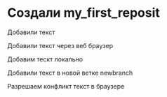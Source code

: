 ﻿# Создали my_first_reposit

Добавили текст

Добавили текст через веб браузер

Добавим тескт локально

Добавили текст в новой ветке newbranch

Разрешаем конфликт текст в браузере


